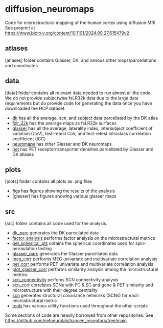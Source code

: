 # diffusion_neuromaps
Code for microstructural mapping of the human cortex using diffusion MRI
See preprint at https://www.biorxiv.org/content/10.1101/2024.09.27.615479v2

## atlases
[atlases] folder contains Glasser, DK, and various other maps/parcellations and coordinates

## data
[data] folder contains all relevant data needed to run almost all the code. We do not provide subjectwise fsLR32k data due to the large data requirements but do provide code for generating the data once you have downloaded the HCP dataset.
- [dk](data/dk/) has all the average, scn, and subject data parcellated by the DK atlas
- [fslr_32k](data/fslr_32k/) has the average maps as fsLR32k surfaces
- [glasser](data/glasser/) has all the average, laterality index, intersubject coefficient of variation (CoV), test-retest CoV, and test-retest intraclass correlation coefficient (ICC)
- [neuromaps](data/neuromaps/) has other Glasser and DK neuromaps
- [pet](data/pet) has PET receptor/transporter densities parcellated by Glasser and DK atlases

## plots
[plots] folder contains all plots as .png files
- [figs](plots/figs/) has figures showing the results of the analysis
- [glasser] has figures showing various glasser maps

## src
[src] folder contains all code used for the analysis.
- [dk_parc](src/dk_parc.py) generates the DK parcellated data
- [factor_analysis](src/factor_analysis.py) performs factor analysis on the microstructural metrics
- [get_spherical_pts](src/get_spherical_pts.py) obtains the spherical coordinates used for spin-permutation testing
- [glasser_parc](src/glasser_parc.py) generates the Glasser parcellated data
- [meg_corr](src/meg_corr.py) performs MEG univariate and multivariate correlation analysis
- [pet_corr](src/pet_corr.py) performs PET univariate and multivariate correlation analysis
- [plot_glasser_corr](src/plot_glasser_corr.py) performs similarity analysis among the microstructural metrics
- [scn_connectivity](src/scn_connectivity.py) perfoms SCN connectivity analysis
- [scn_corr](src/scn_corr.py) correlates SCNs with FC & SC and gene & PET similarity and microstructure with their degree centrality
- [scn](src/scn.py) generates structural covariance networks (SCNs) for each microstructural metric
- [tools](src/tools.py) has various utility functions used throughout the other scripts

Some sections of code are heavily borrowed from other repositories:
See https://github.com/netneurolab/hansen_receptors/tree/main